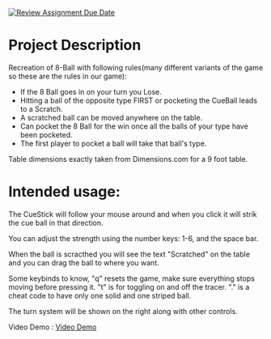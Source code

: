 [![Review Assignment Due Date](https://classroom.github.com/assets/deadline-readme-button-22041afd0340ce965d47ae6ef1cefeee28c7c493a6346c4f15d667ab976d596c.svg)](https://classroom.github.com/a/YxXKqIeT)
# Project Description

Recreation of 8-Ball with following rules(many different variants of the game so these are the rules in our game):

- If the 8 Ball goes in on your turn you Lose.
- Hitting a ball of the opposite type FIRST or pocketing the CueBall leads to a Scratch.
- A scratched ball can be moved anywhere on the table.
- Can pocket the 8 Ball for the win once all the balls of your type have been pocketed.
- The first player to pocket a ball will take that ball's type.

Table dimensions exactly taken from Dimensions.com for a 9 foot table.

# Intended usage:

The CueStick will follow your mouse around and when you click it will strik the cue ball in that direction.

You can adjust the strength using the number keys: 1-6, and the space bar.

When the ball is scracthed you will see the text "Scratched" on the table and you can drag the ball to where you want.

Some keybinds to know, "q" resets the game, make sure everything stops moving before pressing it. "t" is for toggling on and off the tracer. "." is a cheat code to have only one solid and one striped ball. 

The turn system will be shown on the right along with other controls.


Video Demo : [Video Demo](https://drive.google.com/drive/folders/15wOi-9T14iB_XfBgRcJVN-wAbf5aZ99d?usp=sharing)